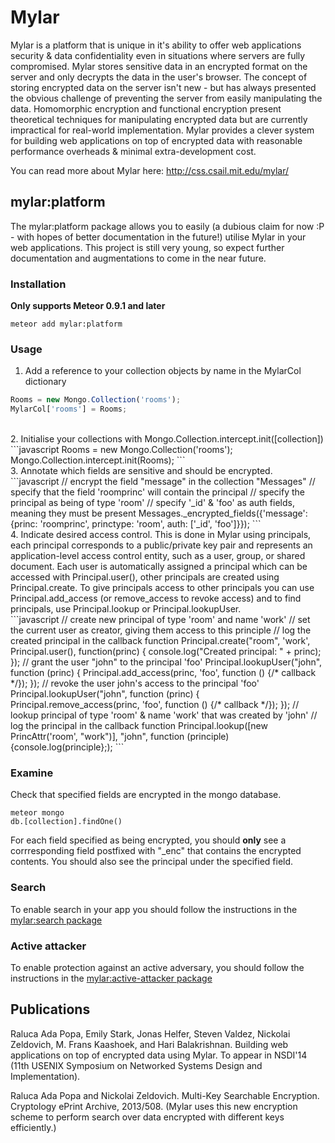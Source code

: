 # Mylar
Mylar is a platform that is unique in it's ability to offer web applications security & data confidentiality even in situations where servers are fully compromised. Mylar stores sensitive data in an encrypted format on the server and only decrypts the data in the user's browser. The concept of storing encrypted data on the server isn't new - but has always presented the obvious challenge of preventing the server from easily manipulating the data. Homomorphic encryption and functional encryption present theoretical techniques for manipulating encrypted data but are currently impractical for real-world implementation. Mylar provides a clever system for building web applications on top of encrypted data with reasonable performance overheads & minimal extra-development cost.

You can read more about Mylar here: http://css.csail.mit.edu/mylar/

## mylar:platform

The mylar:platform package allows you to easily (a dubious claim for now :P - with hopes of better documentation in the future!) utilise Mylar in your web applications. This project is still very young, so expect further documentation and augmentations to come in the near future.

### Installation
**Only supports Meteor 0.9.1 and later**

```console
meteor add mylar:platform
```

### Usage

1. Add a reference to your collection objects by name in the MylarCol dictionary<br>
```javascript
Rooms = new Mongo.Collection('rooms');
MylarCol['rooms'] = Rooms;
```
<br>
2. Initialise your collections with Mongo.Collection.intercept.init([collection])<br>
```javascript
Rooms = new Mongo.Collection('rooms');
Mongo.Collection.intercept.init(Rooms);
```
<br>
3. Annotate which fields are sensitive and should be encrypted. <br>
```javascript
// encrypt the field "message" in the collection "Messages"
// specify that the field 'roomprinc' will contain the principal
// specify the principal as being of type 'room'
// specify '_id' & 'foo' as auth fields, meaning they must be present
Messages._encrypted_fields({'message': {princ: 'roomprinc', 
                                           princtype: 'room', 
                                           auth: ['_id', 'foo']}});
```
<br>
4. Indicate desired access control. This is done in Mylar using principals, each principal corresponds to a public/private key pair and represents an application-level access control entity, such as a user, group, or shared document. Each user is automatically assigned a principal which can be accessed with Principal.user(), other principals are created using Principal.create. To give principals access to other principals you can use Principal.add_access (or remove_access to revoke access) and to find principals, use Principal.lookup or Principal.lookupUser. <br>
```javascript 
// create new principal of type 'room' and name 'work'
// set the current user as creator, giving them access to this principle
// log the created principal in the callback function 
Principal.create("room", 'work', Principal.user(), function(princ) {
	console.log("Created principal: " + princ);
});
// grant the user "john" to the principal 'foo'
Principal.lookupUser("john", function (princ) {
    Principal.add_access(princ, 'foo', function () {/* callback */});
});
// revoke the user john's access to the principal 'foo'
Principal.lookupUser("john", function (princ) {
    Principal.remove_access(princ, 'foo', function () {/* callback */});
});
// lookup principal of type 'room' & name 'work' that was created by 'john'
// log the principal in the callback function
Principal.lookup([new PrincAttr('room', "work")], "john", function (principle) {console.log(principle};);
``` 
<br>

### Examine

Check that specified fields are encrypted in the mongo database.

```console
meteor mongo
db.[collection].findOne()
```

For each field specified as being encrypted, you should **only** see a corrresponding field postfixed with "_enc" that contains the encrypted contents. You should also see the principal under the specified field.

### Search

To enable search in your app you should follow the instructions in the [mylar:search package](https://github.com/gliesesoftware/mylar-search)

### Active attacker
To enable protection against an active adversary, you should follow the instructions in the [mylar:active-attacker package](https://github.com/gliesesoftware/mylar-active-attacker)

## Publications

Raluca Ada Popa, Emily Stark, Jonas Helfer, Steven Valdez, Nickolai Zeldovich, M. Frans Kaashoek, and Hari Balakrishnan.
Building web applications on top of encrypted data using Mylar.
To appear in NSDI'14 (11th USENIX Symposium on Networked Systems Design and Implementation).

Raluca Ada Popa and Nickolai Zeldovich.
Multi-Key Searchable Encryption. 
Cryptology ePrint Archive, 2013/508. 
(Mylar uses this new encryption scheme to perform search over data encrypted with different keys efficiently.)
